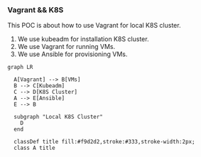 ### Vagrant && K8S

This POC is about how to use Vagrant for local K8S cluster.

1. We use kubeadm for installation K8S cluster.
2. We use Vagrant for running VMs.
3. We use Ansible for provisioning VMs.

```mermaid
graph LR

  A[Vagrant] --> B[VMs]
  B --> C[Kubeadm]
  C --> D[K8S Cluster]
  A --> E[Ansible]
  E --> B

  subgraph "Local K8S Cluster"
    D
  end

  classDef title fill:#f9d2d2,stroke:#333,stroke-width:2px;
  class A title
```

